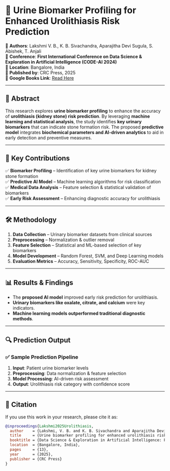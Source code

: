 # 🏥 Urine Biomarker Profiling for Enhanced Urolithiasis Risk Prediction  

📌 **Authors**: Lakshmi V. B., K. B. Sivachandra, Aparajitha Devi Sugula, S. Abishek, T. Anjali  
📅 **Conference**: **First International Conference on Data Science & Exploration in Artificial Intelligence (CODE-AI 2024)**  
📍 **Location**: Bangalore, India  
📜 **Published by**: CRC Press, 2025  
📄 **Google Books Link**: [Read Here](https://books.google.co.in/books?hl=en&lr=&id=JDhEEQAAQBAJ&oi=fnd&pg=PA13&dq=sivachandra+k+b+AMRITA&ots=ZnYtqBERbf&sig=-Pj-wn-rqYCT0Yx07N7EdjNoRjQ&redir_esc=y#v=onepage&q=sivachandra%20k%20b%20AMRITA&f=false)  

---

## 📌 Abstract  
This research explores **urine biomarker profiling** to enhance the accuracy of **urolithiasis (kidney stone) risk prediction**. By leveraging **machine learning and statistical analysis**, the study identifies **key urinary biomarkers** that can indicate stone formation risk. The proposed **predictive model** integrates **biochemical parameters and AI-driven analytics** to aid in early detection and preventive measures.  

---

## 🚀 Key Contributions  
✅ **Biomarker Profiling** – Identification of key urine biomarkers for kidney stone formation  
✅ **Predictive AI Model** – Machine learning algorithms for risk classification  
✅ **Medical Data Analysis** – Feature selection & statistical validation of biomarkers  
✅ **Early Risk Assessment** – Enhancing diagnostic accuracy for urolithiasis  

---

## 🛠 Methodology  
1. **Data Collection** – Urinary biomarker datasets from clinical sources  
2. **Preprocessing** – Normalization & outlier removal  
3. **Feature Selection** – Statistical and ML-based selection of key biomarkers  
4. **Model Development** – Random Forest, SVM, and Deep Learning models  
5. **Evaluation Metrics** – Accuracy, Sensitivity, Specificity, ROC-AUC  

---

## 📊 Results & Findings  
- The **proposed AI model** improved early risk prediction for urolithiasis.  
- **Urinary biomarkers like oxalate, citrate, and calcium** were key indicators.  
- **Machine learning models outperformed traditional diagnostic methods**.  

---

## 🔍 Prediction Output  

### ✅ Sample Prediction Pipeline  
1. **Input**: Patient urine biomarker levels  
2. **Preprocessing**: Data normalization & feature selection  
3. **Model Processing**: AI-driven risk assessment  
4. **Output**: Urolithiasis risk category with confidence score  

---

## 📖 Citation  
If you use this work in your research, please cite it as:  
```bibtex
@inproceedings{Lakshmi2025Urolithiasis,
  author    = {Lakshmi, V. B. and K. B. Sivachandra and Aparajitha Devi Sugula and S. Abishek and T. Anjali},
  title     = {Urine biomarker profiling for enhanced urolithiasis risk prediction},
  booktitle = {Data Science & Exploration in Artificial Intelligence: Proceedings of the First International Conference On Data Science & Exploration in Artificial Intelligence (CODE-AI 2024)},
  location  = {Bangalore, India},
  pages     = {13},
  year      = {2025},
  publisher = {CRC Press}
}
